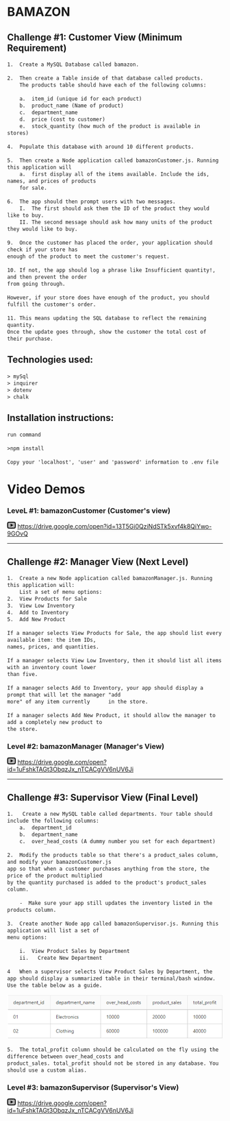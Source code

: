 # BAMAZON

## Challenge #1: Customer View (Minimum Requirement)

    1.  Create a MySQL Database called bamazon.

    2.  Then create a Table inside of that database called products.
        The products table should have each of the following columns:

        a.  item_id (unique id for each product)
        b.  product_name (Name of product)
        c.  department_name
        d.  price (cost to customer)
        e.  stock_quantity (how much of the product is available in stores)

    4.  Populate this database with around 10 different products.

    5.  Then create a Node application called bamazonCustomer.js. Running this application will
        a.  first display all of the items available. Include the ids, names, and prices of products
        for sale.

    6.  The app should then prompt users with two messages.
        I.  The first should ask them the ID of the product they would like to buy.
        II. The second message should ask how many units of the product they would like to buy.

    9.  Once the customer has placed the order, your application should check if your store has
    enough of the product to meet the customer's request.

    10. If not, the app should log a phrase like Insufficient quantity!, and then prevent the order
    from going through.

    However, if your store does have enough of the product, you should fulfill the customer's order.

    11. This means updating the SQL database to reflect the remaining quantity.
    Once the update goes through, show the customer the total cost of their purchase.

## Technologies used:

    > mySql
    > inquirer
    > dotenv
    > chalk

## Installation instructions:

    run command

    >npm install

    Copy your 'localhost', 'user' and 'password' information to .env file

# Video Demos

### LeveL #1: bamazonCustomer (Customer's view)

<img src="./icons8-play-button-24.png"> https://drive.google.com/open?id=13T5Gi0QziNdSTk5xvf4k8QiYwo-9GOvQ

---

## Challenge #2: Manager View (Next Level)

    1.  Create a new Node application called bamazonManager.js. Running this application will:
        List a set of menu options:
    2.  View Products for Sale
    3.  View Low Inventory
    4.  Add to Inventory
    5.  Add New Product

    If a manager selects View Products for Sale, the app should list every available item: the item IDs,
    names, prices, and quantities.

    If a manager selects View Low Inventory, then it should list all items with an inventory count lower
    than five.

    If a manager selects Add to Inventory, your app should display a prompt that will let the manager "add
    more" of any item currently      in the store.

    If a manager selects Add New Product, it should allow the manager to add a completely new product to
    the store.

### Level #2: bamazonManager (Manager's View)

<img src="./icons8-play-button-24.png"> https://drive.google.com/open?id=1uFshkTAGt3ObqzJx_nTCACgVV6nUV6Ji

---

## Challenge #3: Supervisor View (Final Level)

    1.   Create a new MySQL table called departments. Your table should include the following columns:
        a.  department_id
        b.  department_name
        c.  over_head_costs (A dummy number you set for each department)

    2.  Modify the products table so that there's a product_sales column, and modify your bamazonCustomer.js
    app so that when a customer purchases anything from the store, the price of the product multiplied
    by the quantity purchased is added to the product's product_sales column.

        -  Make sure your app still updates the inventory listed in the products column.

    3.  Create another Node app called bamazonSupervisor.js. Running this application will list a set of
    menu options:

        i.  View Product Sales by Department
        ii.   Create New Department

    4   When a supervisor selects View Product Sales by Department, the app should display a summarized table in their terminal/bash window. Use the table below as a guide.

<img src="./tble.png">

    5.  The total_profit column should be calculated on the fly using the difference between over_head_costs and
    product_sales. total_profit should not be stored in any database. You should use a custom alias.

### Level #3: bamazonSupervisor (Supervisor's View)

<img src="./icons8-play-button-24.png"> https://drive.google.com/open?id=1uFshkTAGt3ObqzJx_nTCACgVV6nUV6Ji
